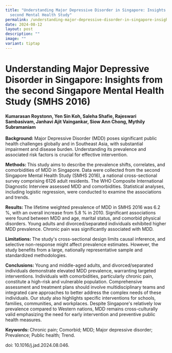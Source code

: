 ```yaml
---
title: "Understanding Major Depressive Disorder in Singapore: Insights from the
  second Mental Health Study"
permalink: /understanding-major-depressive-disorder-in-singapore-insights-from-the-second-mental-health-study/
date: 2024-08-12
layout: post
description: ""
image: ""
variant: tiptap
---
```

<h1>Understanding Major Depressive Disorder in Singapore: Insights from the second Singapore Mental Health Study (SMHS 2016)</h1>
<h4>Kumarasan Roystonn, Yen Sin Koh, Saleha Shafie, Rajeswari Sambasivam, Janhavi Ajit Vaingankar, Siow Ann Chong, Mythily Subramaniam</h4>
<p></p>
<p><strong>Background: </strong>Major Depressive Disorder (MDD) poses significant
public health challenges globally and in Southeast Asia, with substantial
impairment and disease burden. Understanding its prevalence and associated
risk factors is crucial for effective intervention.</p>
<p><strong>Methods: </strong>This study aims to describe the prevalence shifts,
correlates, and comorbidities of MDD in Singapore. Data were collected
from the second Singapore Mental Health Study (SMHS 2016), a national cross-sectional
survey comprising 6126 adult residents. The WHO Composite International
Diagnostic Interview assessed MDD and comorbidities. Statistical analyses,
including logistic regression, were conducted to examine the associations
and trends.</p>
<p><strong>Results: </strong>The lifetime weighted prevalence of MDD in SMHS
2016 was 6.2 %, with an overall increase from 5.8 % in 2010. Significant
associations were found between MDD and age, marital status, and comorbid
physical disorders. Young adults and divorced/separated individuals exhibited
higher MDD prevalence. Chronic pain was significantly associated with MDD.</p>
<p><strong>Limitations: </strong>The study's cross-sectional design limits
causal inference, and selective non-response might affect prevalence estimates.
However, the study benefits from a large, nationally representative sample
and standardized methodologies.</p>
<p><strong>Conclusions: </strong>Young and middle-aged adults, and divorced/separated
individuals demonstrate elevated MDD prevalence, warranting targeted interventions.
Individuals with comorbidities, particularly chronic pain, constitute a
high-risk and vulnerable population. Comprehensive assessment and treatment
plans should involve multidisciplinary teams and integrated care approaches
to better address the complex needs of these individuals. Our study also
highlights specific interventions for schools, families, communities, and
workplaces. Despite Singapore's relatively low prevalence compared to Western
nations, MDD remains cross-culturally valid emphasizing the need for early
intervention and preventive public health measures.</p>
<p><strong>Keywords: </strong>Chronic pain; Comorbid; MDD; Major depressive
disorder; Prevalence; Public health; Trend.</p>
<p></p>
<p>doi: 10.1016/j.jad.2024.08.046.</p>
